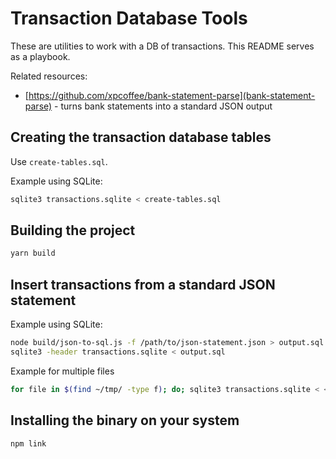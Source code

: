 # Transaction Database Tools

These are utilities to work with a DB of transactions. This README serves as a playbook.

Related resources:

- [https://github.com/xpcoffee/bank-statement-parse](bank-statement-parse) - turns bank statements into a standard JSON output

## Creating the transaction database tables

Use `create-tables.sql`.

Example using SQLite:

```bash
sqlite3 transactions.sqlite < create-tables.sql
```

## Building the project

```bash
yarn build
```

## Insert transactions from a standard JSON statement

Example using SQLite:

```bash
node build/json-to-sql.js -f /path/to/json-statement.json > output.sql
sqlite3 -header transactions.sqlite < output.sql
```

Example for multiple files

```bash
for file in $(find ~/tmp/ -type f); do; sqlite3 transactions.sqlite < <(json-to-sql -f $file); done
```

## Installing the binary on your system

```bash
npm link
```